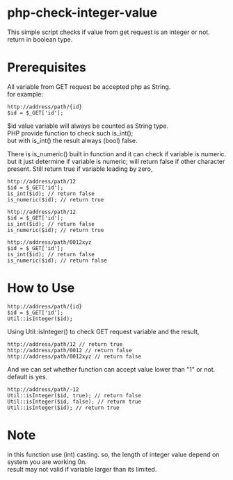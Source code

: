 # php-check-integer-value
This simple script checks if value from get request is an integer or not. return in boolean type.
# Prerequisites
All variable from GET request be accepted php as String.  
for example: 
```
http://address/path/{id}
$id = $_GET['id'];  
```
$id value variable will always be counted as String type.  
PHP provide function to check such is_int();  
but with is_int() the result always (bool) false.  

There is is_numeric() built in function and it can check if variable is numeric.  
but it just determine if variable is numeric; will return false if other character present.
Still return true if variable leading by zero,
```
http://address/path/12
$id = $_GET['id']; 
is_int($id); // return false
is_numeric($id); // return true

http://address/path/12
$id = $_GET['id']; 
is_int($id); // return false
is_numeric($id); // return true

http://address/path/0012xyz
$id = $_GET['id']; 
is_int($id); // return false
is_numeric($id); // return false
```  
# How to Use
```
http://address/path/{id}
$id = $_GET['id'];  
Util::isInteger($id);
```  
Using Util::isInteger() to check GET request variable and the result,
```
http://address/path/12 // return true
http://address/path/0012 // return false
http://address/path/0012xyz // return false
```  
And we can set whether function can accept value lower than "1" or not. default is yes.
```
http://address/path/-12 
Util::isInteger($id, true); // return false
Util::isInteger($id, false); // return true
Util::isInteger($id); // return true
``` 
# Note
in this function use (int) casting. so, the length of integer value depend on system you are working 0n.  
result may not valid if variable larger than its limited.
